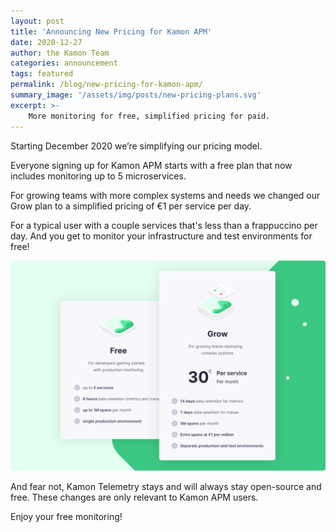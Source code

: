 ```yaml
---
layout: post
title: 'Announcing New Pricing for Kamon APM'
date: 2020-12-27
author: the Kamon Team
categories: announcement
tags: featured
permalink: /blog/new-pricing-for-kamon-apm/
summary_image: '/assets/img/posts/new-pricing-plans.svg'
excerpt: >-
    More monitoring for free, simplified pricing for paid.
---
```



Starting December 2020 we’re simplifying our pricing model.

Everyone signing up for Kamon APM starts with a free plan that now includes monitoring up to 5 microservices.

For growing teams with more complex systems and needs we changed our Grow plan to a simplified pricing of €1 per service
per day.

For a typical user with a couple services that's less than a frappuccino per day. And you get to monitor your 
infrastructure and test environments for free!


<div class="text-center my-5">
  <img class="img-fluid" src="/assets/img/posts/new-pricing-plans.svg" alt="Kamon APM Pricing Plans">
</div>

And fear not, Kamon Telemetry stays and will always stay open-source and free. These changes are only relevant to Kamon
APM users.

Enjoy your free monitoring!
